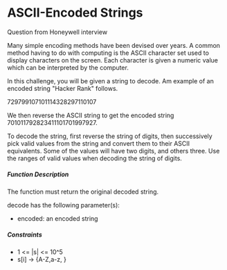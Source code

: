 # ASCII-Encoded Strings
Question from Honeywell interview

Many simple encoding methods have been devised over years. A common method having to do with computing is the ASCII character set used to display characters on the screen. Each character is given a numeric value which can be interpreted by the computer. 

In this challenge, you will be given a string to decode. Am example of an encoded string "Hacker Rank" follows.

729799107101114328297110107

We then reverse the ASCII string to get the encoded string 701011792823411101701997927. 

To decode the string, first reverse the string of digits, then successively pick valid values from the string and convert them to their ASCII equivalents. Some of the values will have two digits, and others three. Use the ranges of valid values when decoding the string of digits.

##### Function Description
The function must return the original decoded string. 

decode has the following parameter(s): 

* encoded: an encoded string

##### Constraints
* 1 <= |s| <= 10^5
* s[i] -> {A-Z,a-z, }
